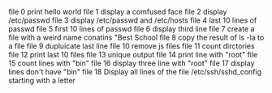 file 0 print hello world
file 1 display a comfused face
file 2 display /etc/passwd
file 3 display /etc/passwd and /etc/hosts
file 4 last 10  lines of passwd
file 5 first 10 lines of passwd
file 6 display third line
file 7 create a file with a weird name conatins "Best School
file 8 copy the result of ls -la to a file
file 9 dupluicate last line
file 10 remove js files
file 11 count dirctories 
file 12 print last 10 files
file 13 unique output
file 14 print line with "root"
file 15 count lines with "bin"
file 16 display three line with "root"
file 17 display lines don't have "bin"
file 18 Display all lines of the file /etc/ssh/sshd_config starting with a letter 
